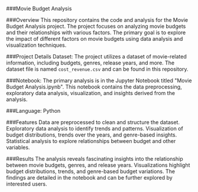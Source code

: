 ###Movie Budget Analysis

###Overview
This repository contains the code and analysis for the Movie Budget Analysis project. The project focuses on analyzing movie budgets and their relationships with various factors. The primary goal is to explore the impact of different factors on movie budgets using data analysis and visualization techniques.

###Project Details
Dataset: The project utilizes a dataset of movie-related information, including budgets, genres, release years, and more. The dataset file is named `cost_revenue.csv` and can be found in this repository.

###Notebook: The primary analysis is in the Jupyter Notebook titled "Movie Budget Analysis.ipynb". This notebook contains the data preprocessing, exploratory data analysis, visualization, and insights derived from the analysis.

###Language: Python

###Features
Data are preprocessed to clean and structure the dataset.
Exploratory data analysis to identify trends and patterns.
Visualization of budget distributions, trends over the years, and genre-based insights.
Statistical analysis to explore relationships between budget and other variables.


###Results
The analysis reveals fascinating insights into the relationship between movie budgets, genres, and release years. Visualizations highlight budget distributions, trends, and genre-based budget variations. The findings are detailed in the notebook and can be further explored by interested users.

